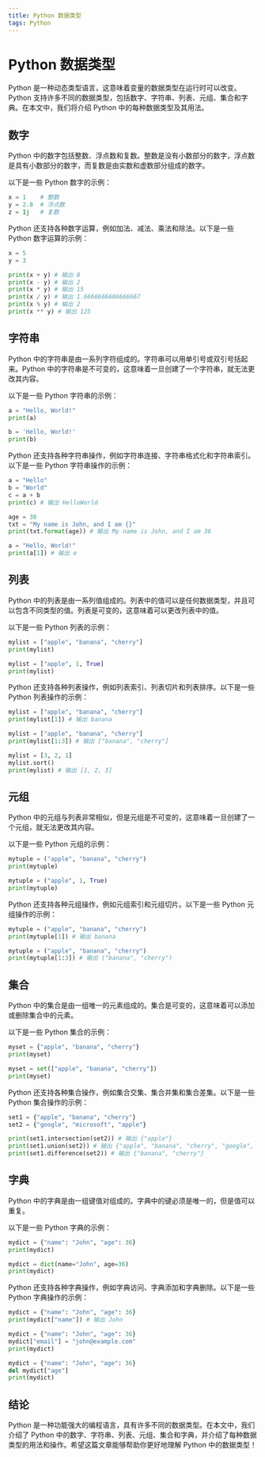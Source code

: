 ```yaml
---
title: Python 数据类型
tags: Python
---
```


# Python 数据类型

Python 是一种动态类型语言，这意味着变量的数据类型在运行时可以改变。Python 支持许多不同的数据类型，包括数字、字符串、列表、元组、集合和字典。在本文中，我们将介绍 Python 中的每种数据类型及其用法。<!--more-->

## 数字

Python 中的数字包括整数、浮点数和复数。整数是没有小数部分的数字，浮点数是具有小数部分的数字，而复数是由实数和虚数部分组成的数字。

以下是一些 Python 数字的示例：

```python
x = 1    # 整数
y = 2.8  # 浮点数
z = 1j   # 复数
```

Python 还支持各种数字运算，例如加法、减法、乘法和除法。以下是一些 Python 数字运算的示例：

```python
x = 5
y = 3

print(x + y) # 输出 8
print(x - y) # 输出 2
print(x * y) # 输出 15
print(x / y) # 输出 1.6666666666666667
print(x % y) # 输出 2
print(x ** y) # 输出 125
```

## 字符串

Python 中的字符串是由一系列字符组成的。字符串可以用单引号或双引号括起来。Python 中的字符串是不可变的，这意味着一旦创建了一个字符串，就无法更改其内容。

以下是一些 Python 字符串的示例：

```python
a = "Hello, World!"
print(a)

b = 'Hello, World!'
print(b)
```

Python 还支持各种字符串操作，例如字符串连接、字符串格式化和字符串索引。以下是一些 Python 字符串操作的示例：

```python
a = "Hello"
b = "World"
c = a + b
print(c) # 输出 HelloWorld

age = 36
txt = "My name is John, and I am {}"
print(txt.format(age)) # 输出 My name is John, and I am 36

a = "Hello, World!"
print(a[1]) # 输出 e
```

## 列表

Python 中的列表是由一系列值组成的。列表中的值可以是任何数据类型，并且可以包含不同类型的值。列表是可变的，这意味着可以更改列表中的值。

以下是一些 Python 列表的示例：

```python
mylist = ["apple", "banana", "cherry"]
print(mylist)

mylist = ["apple", 1, True]
print(mylist)
```

Python 还支持各种列表操作，例如列表索引、列表切片和列表排序。以下是一些 Python 列表操作的示例：

```python
mylist = ["apple", "banana", "cherry"]
print(mylist[1]) # 输出 banana

mylist = ["apple", "banana", "cherry"]
print(mylist[1:3]) # 输出 ["banana", "cherry"]

mylist = [3, 2, 1]
mylist.sort()
print(mylist) # 输出 [1, 2, 3]
```

## 元组

Python 中的元组与列表非常相似，但是元组是不可变的，这意味着一旦创建了一个元组，就无法更改其内容。

以下是一些 Python 元组的示例：

```python
mytuple = ("apple", "banana", "cherry")
print(mytuple)

mytuple = ("apple", 1, True)
print(mytuple)
```

Python 还支持各种元组操作，例如元组索引和元组切片。以下是一些 Python 元组操作的示例：

```python
mytuple = ("apple", "banana", "cherry")
print(mytuple[1]) # 输出 banana

mytuple = ("apple", "banana", "cherry")
print(mytuple[1:3]) # 输出 ("banana", "cherry")
```

## 集合

Python 中的集合是由一组唯一的元素组成的。集合是可变的，这意味着可以添加或删除集合中的元素。

以下是一些 Python 集合的示例：

```python
myset = {"apple", "banana", "cherry"}
print(myset)

myset = set(["apple", "banana", "cherry"])
print(myset)
```

Python 还支持各种集合操作，例如集合交集、集合并集和集合差集。以下是一些 Python 集合操作的示例：

```python
set1 = {"apple", "banana", "cherry"}
set2 = {"google", "microsoft", "apple"}

print(set1.intersection(set2)) # 输出 {"apple"}
print(set1.union(set2)) # 输出 {"apple", "banana", "cherry", "google", "microsoft"}
print(set1.difference(set2)) # 输出 {"banana", "cherry"}
```

## 字典

Python 中的字典是由一组键值对组成的。字典中的键必须是唯一的，但是值可以重复。

以下是一些 Python 字典的示例：

```python
mydict = {"name": "John", "age": 36}
print(mydict)

mydict = dict(name="John", age=36)
print(mydict)
```

Python 还支持各种字典操作，例如字典访问、字典添加和字典删除。以下是一些 Python 字典操作的示例：

```python
mydict = {"name": "John", "age": 36}
print(mydict["name"]) # 输出 John

mydict = {"name": "John", "age": 36}
mydict["email"] = "john@example.com"
print(mydict)

mydict = {"name": "John", "age": 36}
del mydict["age"]
print(mydict)
```

## 结论

Python 是一种功能强大的编程语言，具有许多不同的数据类型。在本文中，我们介绍了 Python 中的数字、字符串、列表、元组、集合和字典，并介绍了每种数据类型的用法和操作。希望这篇文章能够帮助你更好地理解 Python 中的数据类型！
